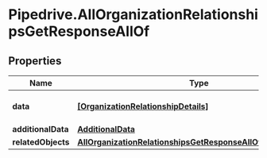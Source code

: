 # Pipedrive.AllOrganizationRelationshipsGetResponseAllOf

## Properties

Name | Type | Description | Notes
------------ | ------------- | ------------- | -------------
**data** | [**[OrganizationRelationshipDetails]**](OrganizationRelationshipDetails.md) | The array of organization relationships | [optional] 
**additionalData** | [**AdditionalData**](AdditionalData.md) |  | [optional] 
**relatedObjects** | [**AllOrganizationRelationshipsGetResponseAllOfRelatedObjects**](AllOrganizationRelationshipsGetResponseAllOfRelatedObjects.md) |  | [optional] 


